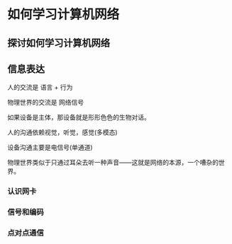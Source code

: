 # 如何学习计算机网络
## 探讨如何学习计算机网络
## 信息表达
人的交流是 语言 + 行为

物理世界的交流是 网络信号

如果设备是主体，那设备就是形形色色的生物对话。

人的沟通依赖视觉，听觉，感觉(多模态)

设备沟通主要是电信号(单通道)

物理世界类似于只通过耳朵去听一种声音——这就是网络的本源，一个嘈杂的世界。

### 认识网卡

### 信号和编码
### 点对点通信
## 